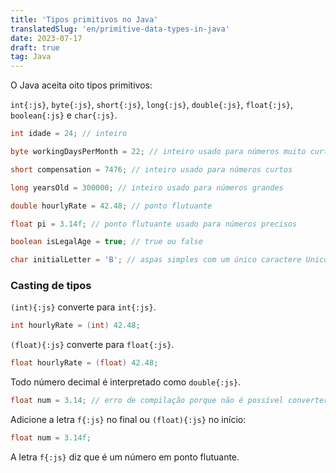 ```yaml
---
title: 'Tipos primitivos no Java'
translatedSlug: 'en/primitive-data-types-in-java'
date: 2023-07-17
draft: true
tag: Java
---
```


O Java aceita oito tipos primitivos:

`int{:js}`, `byte{:js}`, `short{:js}`, `long{:js}`, `double{:js}`, `float{:js}`, `boolean{:js}` e `char{:js}`.

```java
int idade = 24; // inteiro

byte workingDaysPerMonth = 22; // inteiro usado para números muito curtos

short compensation = 7476; // inteiro usado para números curtos

long yearsOld = 300000; // inteiro usado para números grandes

double hourlyRate = 42.48; // ponto flutuante

float pi = 3.14f; // ponto flutuante usado para números precisos

boolean isLegalAge = true; // true ou false

char initialLetter = 'B'; // aspas simples com um único caractere Unicode
```

### Casting de tipos

`(int){:js}` converte para `int{:js}`.

```java
int hourlyRate = (int) 42.48;
```

`(float){:js}` converte para `float{:js}`.

```java
float hourlyRate = (float) 42.48;
```
Todo número decimal é interpretado como `double{:js}`.

```java
float num = 3.14; // erro de compilação porque não é possível converter implicitamente de double para float
```

Adicione a letra `f{:js}` no final ou `(float){:js}` no início:

```java
float num = 3.14f;
```

A letra `f{:js}` diz que é um número em ponto flutuante.
